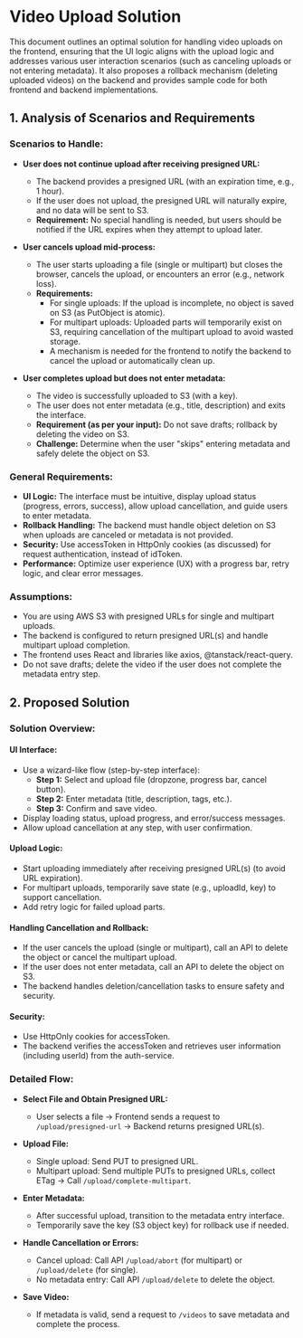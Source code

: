 # Video Upload Solution

This document outlines an optimal solution for handling video uploads on the frontend, ensuring that the UI logic aligns with the upload logic and addresses various user interaction scenarios (such as canceling uploads or not entering metadata). It also proposes a rollback mechanism (deleting uploaded videos) on the backend and provides sample code for both frontend and backend implementations.

## 1. Analysis of Scenarios and Requirements

### Scenarios to Handle:

- **User does not continue upload after receiving presigned URL:**
  - The backend provides a presigned URL (with an expiration time, e.g., 1 hour).
  - If the user does not upload, the presigned URL will naturally expire, and no data will be sent to S3.
  - **Requirement:** No special handling is needed, but users should be notified if the URL expires when they attempt to upload later.

- **User cancels upload mid-process:**
  - The user starts uploading a file (single or multipart) but closes the browser, cancels the upload, or encounters an error (e.g., network loss).
  - **Requirements:**
    - For single uploads: If the upload is incomplete, no object is saved on S3 (as PutObject is atomic).
    - For multipart uploads: Uploaded parts will temporarily exist on S3, requiring cancellation of the multipart upload to avoid wasted storage.
    - A mechanism is needed for the frontend to notify the backend to cancel the upload or automatically clean up.

- **User completes upload but does not enter metadata:**
  - The video is successfully uploaded to S3 (with a key).
  - The user does not enter metadata (e.g., title, description) and exits the interface.
  - **Requirement (as per your input):** Do not save drafts; rollback by deleting the video on S3.
  - **Challenge:** Determine when the user "skips" entering metadata and safely delete the object on S3.

### General Requirements:

- **UI Logic:** The interface must be intuitive, display upload status (progress, errors, success), allow upload cancellation, and guide users to enter metadata.
- **Rollback Handling:** The backend must handle object deletion on S3 when uploads are canceled or metadata is not provided.
- **Security:** Use accessToken in HttpOnly cookies (as discussed) for request authentication, instead of idToken.
- **Performance:** Optimize user experience (UX) with a progress bar, retry logic, and clear error messages.

### Assumptions:

- You are using AWS S3 with presigned URLs for single and multipart uploads.
- The backend is configured to return presigned URL(s) and handle multipart upload completion.
- The frontend uses React and libraries like axios, @tanstack/react-query.
- Do not save drafts; delete the video if the user does not complete the metadata entry step.

## 2. Proposed Solution

### Solution Overview:

#### UI Interface:

- Use a wizard-like flow (step-by-step interface):
  - **Step 1:** Select and upload file (dropzone, progress bar, cancel button).
  - **Step 2:** Enter metadata (title, description, tags, etc.).
  - **Step 3:** Confirm and save video.
- Display loading status, upload progress, and error/success messages.
- Allow upload cancellation at any step, with user confirmation.

#### Upload Logic:

- Start uploading immediately after receiving presigned URL(s) (to avoid URL expiration).
- For multipart uploads, temporarily save state (e.g., uploadId, key) to support cancellation.
- Add retry logic for failed upload parts.

#### Handling Cancellation and Rollback:

- If the user cancels the upload (single or multipart), call an API to delete the object or cancel the multipart upload.
- If the user does not enter metadata, call an API to delete the object on S3.
- The backend handles deletion/cancellation tasks to ensure safety and security.

#### Security:

- Use HttpOnly cookies for accessToken.
- The backend verifies the accessToken and retrieves user information (including userId) from the auth-service.

### Detailed Flow:

- **Select File and Obtain Presigned URL:**
  - User selects a file → Frontend sends a request to `/upload/presigned-url` → Backend returns presigned URL(s).

- **Upload File:**
  - Single upload: Send PUT to presigned URL.
  - Multipart upload: Send multiple PUTs to presigned URLs, collect ETag → Call `/upload/complete-multipart`.

- **Enter Metadata:**
  - After successful upload, transition to the metadata entry interface.
  - Temporarily save the key (S3 object key) for rollback use if needed.

- **Handle Cancellation or Errors:**
  - Cancel upload: Call API `/upload/abort` (for multipart) or `/upload/delete` (for single).
  - No metadata entry: Call API `/upload/delete` to delete the object.

- **Save Video:**
  - If metadata is valid, send a request to `/videos` to save metadata and complete the process.